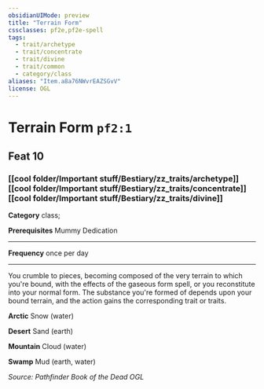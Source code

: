 ```yaml
---
obsidianUIMode: preview
title: "Terrain Form"
cssclasses: pf2e,pf2e-spell
tags:
  - trait/archetype
  - trait/concentrate
  - trait/divine
  - trait/common
  - category/class
aliases: "Item.a8a76NWvrEAZSGvV"
license: OGL
---
```

# Terrain Form `pf2:1`
## Feat 10
### [[cool folder/Important stuff/Bestiary/zz_traits/archetype]][[cool folder/Important stuff/Bestiary/zz_traits/concentrate]][[cool folder/Important stuff/Bestiary/zz_traits/divine]]

**Category** class; 



**Prerequisites** Mummy Dedication
* * *
**Frequency** once per day

* * *

You crumble to pieces, becoming composed of the very terrain to which you're bound, with the effects of the gaseous form spell, or you reconstitute into your normal form. The substance you're formed of depends upon your bound terrain, and the action gains the corresponding trait or traits.

**Arctic** Snow (water)

**Desert** Sand (earth)

**Mountain** Cloud (water)

**Swamp** Mud (earth, water)

*Source: Pathfinder Book of the Dead*
*OGL*